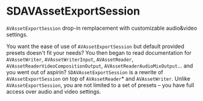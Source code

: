 SDAVAssetExportSession
======================

`AVAssetExportSession` drop-in remplacement with customizable audio&amp;video settings.

You want the ease of use of `AVAssetExportSession` but default provided presets doesn't fit your needs? You then began to read documentation for `AVAssetWriter`, `AVAssetWriterInput`, `AVAssetReader`, `AVAssetReaderVideoCompositionOutput`, `AVAssetReaderAudioMixOutput`… and you went out of aspirin? `SDAVAssetExportSession` is a rewrite of `AVAssetExportSession` on top of `AVAssetReader`* and `AVAssetWriter`. Unlike `AVAssetExportSession`, you are not limited to a set of presets – you have full access over audio and video settings.
